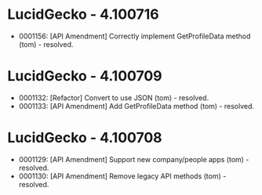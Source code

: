 LucidGecko - 4.100716
=====================
- 0001156: [API Amendment] Correctly implement GetProfileData method (tom) - resolved.

LucidGecko - 4.100709
=====================
- 0001132: [Refactor] Convert to use JSON (tom) - resolved.
- 0001133: [API Amendment] Add GetProfileData method (tom) - resolved.

LucidGecko - 4.100708
=====================
* 0001129: [API Amendment] Support new company/people apps (tom) - resolved.
* 0001130: [API Amendment] Remove legacy API methods (tom) - resolved.
